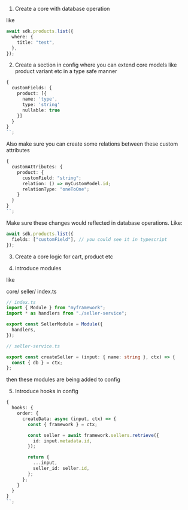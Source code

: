1. Create a core with database operation

like

```ts
await sdk.products.list({
  where: {
    title: "test",
  },
});
```

2. Create a section in config where you can extend core models like product variant etc in a type safe manner

```ts
{
  customFields: {
    product: [{
      name: 'type',
      type: 'string'
      nullable: true
    }]
  }
}
``;
```

Also make sure you can create some relations between these custom attributes

```ts
{
  customAttributes: {
    product: {
      customField: "string";
      relation: () => myCustomModel.id;
      relationType: "oneToOne";
    }
  }
}
``;
```

Make sure these changes would reflected in database operations. Like:

```ts
await sdk.products.list({
  fields: ["customField"], // you could see it in typescript
});
```

3. Create a core logic for cart, product etc

4. introduce modules

like

core/
seller/
index.ts

```ts
// index.ts
import { Module } from "myframework";
import * as handlers from "./seller-service";

export const SellerModule = Module({
  handlers,
});
```

```ts
// seller-service.ts

export const createSeller = (input: { name: string }, ctx) => {
  const { db } = ctx;
};
```

then these modules are being added to config

5. Introduce hooks in config

```ts
{
  hooks: {
    order: {
      createData: async (input, ctx) => {
        const { framework } = ctx;

        const seller = await framework.sellers.retrieve({
          id: input.metadata.id,
        });

        return {
          ...input,
          seller_id: seller.id,
        };
      };
    }
  }
}
``;
```
